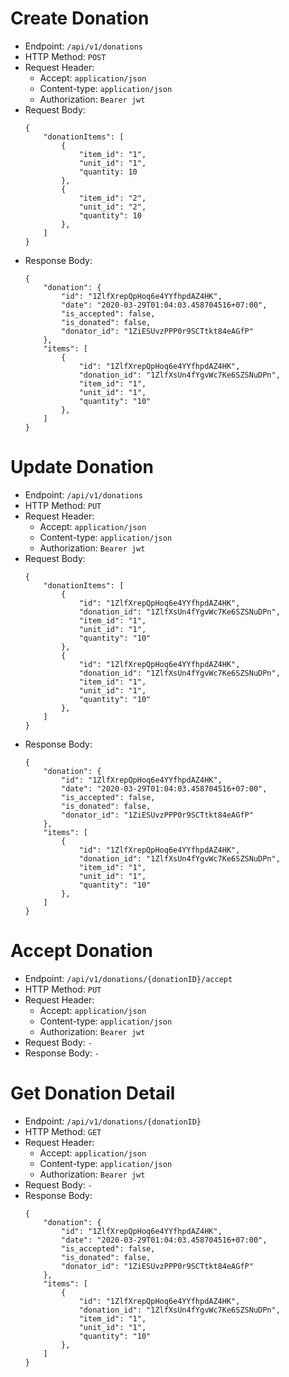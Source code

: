 # Create Donation

* Endpoint: `/api/v1/donations`
* HTTP Method: `POST`
* Request Header:
    * Accept: `application/json`
    * Content-type: `application/json`
    * Authorization: `Bearer jwt`
* Request Body:
    ```
    {
        "donationItems": [
            {
                "item_id": "1",
                "unit_id": "1",
                "quantity: 10
            },
            {
                "item_id": "2",
                "unit_id": "2",
                "quantity": 10
            },
        ]
    }
    ```
* Response Body:
    ```
    {
        "donation": {
            "id": "1ZlfXrepQpHoq6e4YYfhpdAZ4HK",
            "date": "2020-03-29T01:04:03.458704516+07:00",
            "is_accepted": false,
            "is_donated": false,
            "donator_id": "1ZiESUvzPPP0r9SCTtkt84eAGfP"
        },
        "items": [
            {
                "id": "1ZlfXrepQpHoq6e4YYfhpdAZ4HK",
                "donation_id": "1ZlfXsUn4fYgvWc7Ke6SZSNuDPn",
                "item_id": "1",
                "unit_id": "1",
                "quantity": "10"
            },
        ]
    }
    ```

# Update Donation

* Endpoint: `/api/v1/donations`
* HTTP Method: `PUT`
* Request Header:
    * Accept: `application/json`
    * Content-type: `application/json`
    * Authorization: `Bearer jwt`
* Request Body:
    ```
    {
        "donationItems": [
            {
                "id": "1ZlfXrepQpHoq6e4YYfhpdAZ4HK",
                "donation_id": "1ZlfXsUn4fYgvWc7Ke6SZSNuDPn",
                "item_id": "1",
                "unit_id": "1",
                "quantity": "10"
            },
            {
                "id": "1ZlfXrepQpHoq6e4YYfhpdAZ4HK",
                "donation_id": "1ZlfXsUn4fYgvWc7Ke6SZSNuDPn",
                "item_id": "1",
                "unit_id": "1",
                "quantity": "10"
            },
        ]
    }
    ```
* Response Body:
    ```
    {
        "donation": {
            "id": "1ZlfXrepQpHoq6e4YYfhpdAZ4HK",
            "date": "2020-03-29T01:04:03.458704516+07:00",
            "is_accepted": false,
            "is_donated": false,
            "donator_id": "1ZiESUvzPPP0r9SCTtkt84eAGfP"
        },
        "items": [
            {
                "id": "1ZlfXrepQpHoq6e4YYfhpdAZ4HK",
                "donation_id": "1ZlfXsUn4fYgvWc7Ke6SZSNuDPn",
                "item_id": "1",
                "unit_id": "1",
                "quantity": "10"
            },
        ]
    }
    ```

# Accept Donation

* Endpoint: `/api/v1/donations/{donationID}/accept`
* HTTP Method: `PUT`
* Request Header:
    * Accept: `application/json`
    * Content-type: `application/json`
    * Authorization: `Bearer jwt`
* Request Body: `-`
* Response Body: `-`

# Get Donation Detail

* Endpoint: `/api/v1/donations/{donationID}`
* HTTP Method: `GET`
* Request Header:
    * Accept: `application/json`
    * Content-type: `application/json`
    * Authorization: `Bearer jwt`
* Request Body: `-`
* Response Body:
    ```
    {
        "donation": {
            "id": "1ZlfXrepQpHoq6e4YYfhpdAZ4HK",
            "date": "2020-03-29T01:04:03.458704516+07:00",
            "is_accepted": false,
            "is_donated": false,
            "donator_id": "1ZiESUvzPPP0r9SCTtkt84eAGfP"
        },
        "items": [
            {
                "id": "1ZlfXrepQpHoq6e4YYfhpdAZ4HK",
                "donation_id": "1ZlfXsUn4fYgvWc7Ke6SZSNuDPn",
                "item_id": "1",
                "unit_id": "1",
                "quantity": "10"
            },
        ]
    }
    ```